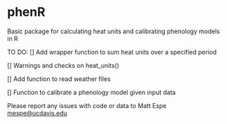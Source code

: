# phenR

Basic package for calculating heat units and calibrating phenology models in R

TO DO:
  [] Add wrapper function to sum heat units over a specified period
  
  [] Warnings and checks on heat\_units()
  
  [] Add function to read weather files
  
  [] Function to calibrate a phenology model given input data
  
  
Please report any issues with code or data to Matt Espe <mespe@ucdavis.edu>
